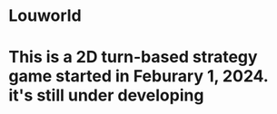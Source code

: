 # Louworld
# This is a 2D turn-based strategy game started in Feburary 1, 2024. it's still under developing
